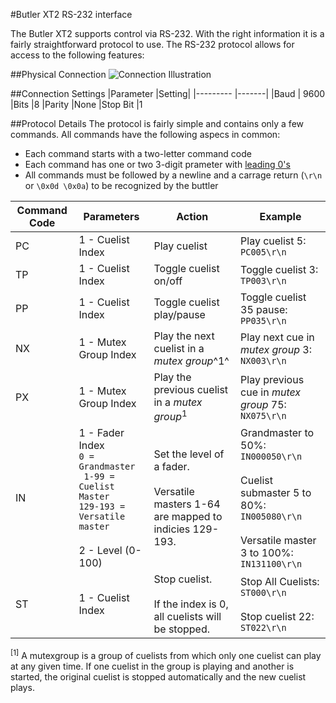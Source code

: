 #Butler XT2 RS-232 interface

The Butler XT2 supports control via RS-232. With the right information it is a fairly straightforward protocol to use. The RS-232 protocol allows for access to the following features:

##Physical Connection
![Connection Illustration](http://ruby-lighting.com/github/ecue-technical-documents/Butler-XT2-RS232-Terminal-Illustration.jpg)

##Connection Settings
|Parameter	|Setting|
|---------	|-------|
|Baud		| 9600
|Bits		|8
|Parity		|None
|Stop Bit	|1


##Protocol Details
The protocol is fairly simple and contains only a few commands. All commands have the following aspecs in common: 
- Each command starts with a two-letter command code
- Each command has one or two 3-digit prameter with [leading 0's](https://en.wikipedia.org/wiki/Leading_zero)
- All commands must be followed by a newline and a carrage return (`\r\n` or `\0x0d \0x0a`) to be recognized by the buttler


|Command Code	|Parameters			|Action					|Example
|---------------|-------------------|-----------------------|--------------
|PC				| 1 - Cuelist Index	| Play cuelist			| Play cuelist 5: `PC005\r\n`
|TP				| 1 - Cuelist Index	| Toggle cuelist on/off | Toggle cuelist 3: `TP003\r\n`
|PP				| 1 - Cuelist Index | Toggle cuelist play/pause| Toggle cuelist 35 pause: `PP035\r\n`
|NX				| 1 - Mutex Group Index| Play the next cuelist in a *mutex group*^1^| Play next cue in *mutex group* 3: `NX003\r\n`
|PX				| 1 - Mutex Group Index| Play the previous cuelist in a *mutex group*<sup>1</sup>| Play previous cue in *mutex group* 75: `NX075\r\n`
|IN				| 1 - Fader Index <br>`0 = Grandmaster` <br>` 1-99 = Cuelist Master` <br>`129-193 = Versatile master`<br><br>2 - Level (0-100) | Set the level of a fader. <br><br> Versatile masters 1-64 are mapped to indicies 129-193.	| Grandmaster to 50%: `IN000050\r\n` <br><br>Cuelist submaster 5 to 80%: `IN005080\r\n`<br><br> Versatile master 3 to 100%: `IN131100\r\n`
|ST				| 1 - Cuelist Index	|Stop cuelist. <br><br>If the index is 0, all cuelists will be stopped. | Stop All Cuelists: `ST000\r\n`<br><br>Stop cuelist 22: `ST022\r\n`
<sup>[1]</sup> A mutexgroup is a group of cuelists from which only one cuelist can play at any given time. If one cuelist in the group is playing and another is started, the original cuelist is stopped automatically and the new cuelist plays.

